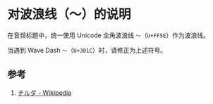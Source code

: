# 对波浪线（～）的说明

在音频标题中，统一使用 Unicode 全角波浪线 `～`（`U+FF5E`）作为波浪线。

当遇到 Wave Dash `〜`（`U+301C`）时，请修正为上述符号。

## 参考

1. [チルダ - Wikipedia](https://ja.wikipedia.org/wiki/%E3%83%81%E3%83%AB%E3%83%80)
